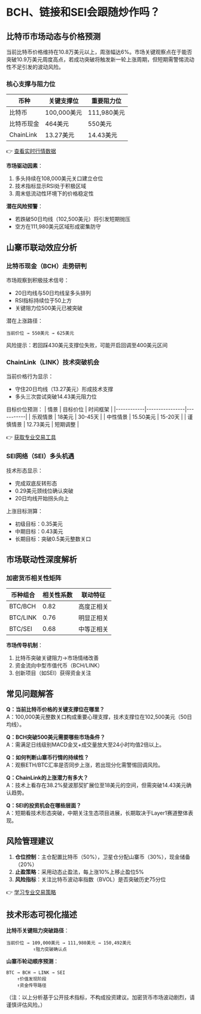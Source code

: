 # BCH、链接和SEI会跟随炒作吗？

## 比特币市场动态与价格预测

当前比特币价格维持在10.8万美元以上，周涨幅达6%。市场关键观察点在于能否突破10.9万美元周度高点，若成功突破将触发新一轮上涨周期，但短期需警惕流动性不足引发的波动风险。

### 核心支撑与阻力位
| 币种       | 关键支撑位       | 重要阻力位       |
|------------|------------------|------------------|
| 比特币     | 100,000美元      | 111,980美元      |
| 比特币现金 | 464美元          | 550美元          |
| ChainLink  | 13.27美元        | 14.43美元        |

👉 [查看实时行情数据](https://bit.ly/okx_welcome)

**市场驱动因素**：
1. 多头持续在108,000美元关口建立仓位
2. 技术指标显示RSI处于积极区域
3. 周末低流动性环境下的价格稳定性

**潜在风险预警**：
- 若跌破50日均线（102,500美元）将引发短期抛压
- 空方在111,980美元区域形成密集防守

## 山寨币联动效应分析

### 比特币现金（BCH）走势研判
市场观察到积极技术信号：
- 20日均线与50日均线呈多头排列
- RSI指标持续位于50上方
- 关键阻力位500美元已被突破

潜在上涨路径：
```
当前价位 → 550美元 → 625美元
```

风险提示：若回踩430美元支撑位失败，可能开启回调至400美元区间

### ChainLink（LINK）技术突破机会
当前价格行为显示：
- 守住20日均线（13.27美元）形成技术支撑
- 多头三次尝试突破14.43美元阻力位

目标价位预测：
| 情景       | 目标价位       | 时间框架  |
|------------|----------------|-----------|
| 乐观情景   | 18美元         | 30-45天   |
| 中性情景   | 15.50美元      | 15-20天   |
| 谨慎情景   | 12.73美元      | 短期调整  |

👉 [获取专业交易工具](https://bit.ly/okx_welcome)

### SEI网络（SEI）多头机遇
技术形态显示：
- 完成双底反转形态
- 0.29美元颈线位确认突破
- 20日均线开始拐头向上

上涨目标测算：
- 初级目标：0.35美元
- 中期目标：0.43美元
- 长期目标：突破0.5美元整数关口

## 市场联动性深度解析

### 加密货币相关性矩阵
| 币种组合     | 相关性系数 | 联动特征                |
|--------------|------------|-------------------------|
| BTC/BCH      | 0.82       | 高度正相关              |
| BTC/LINK     | 0.76       | 明显正相关              |
| BTC/SEI      | 0.68       | 中等正相关              |

**市场传导机制**：
1. 比特币突破关键阻力→市场情绪改善
2. 资金流向中型市值代币（BCH/LINK）
3. 创新项目（如SEI）获得资金关注

## 常见问题解答

**Q：当前比特币价格的关键支撑位在哪里？**  
A：100,000美元整数关口构成重要心理支撑，技术支撑位在102,500美元（50日均线）。

**Q：BCH突破500美元需要哪些市场条件？**  
A：需满足日线级别MACD金叉+成交量放大至24小时均值2倍以上。

**Q：如何判断山寨币行情的持续性？**  
A：观察ETH/BTC汇率是否同步上涨，若出现分化需警惕回调风险。

**Q：ChainLink的上涨潜力有多大？**  
A：技术上看存在38.2%斐波那契扩展位至18美元的空间，但需突破14.43美元确认趋势。

**Q：SEI的投资机会在哪些层面？**  
A：短期看技术形态突破，中期关注生态项目进展，长期取决于Layer1赛道整体表现。

## 风险管理建议

1. **仓位控制**：主仓配置比特币（50%），卫星仓分配山寨币（30%），现金储备（20%）
2. **止盈策略**：采用动态止盈法，每上涨10%上移止盈位5%
3. **风险指标**：关注比特币波动率指数（BVOL）是否突破历史75分位

👉 [学习专业交易策略](https://bit.ly/okx_welcome)

## 技术形态可视化描述

**比特币关键阻力突破路径**：
```
当前价位 → 109,000美元 → 111,980美元 → 150,492美元
          ↑阻力突破确认点
```

**山寨币轮动顺序预测**：
```
BTC → BCH → LINK → SEI
    ↑价值发现阶段
    ↑资金传导路径
```

（注：以上分析基于公开技术指标，不构成投资建议。加密货币市场波动剧烈，请谨慎评估风险。）